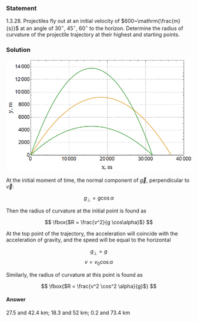 ###  Statement 

$1.3.28.$ Projectiles fly out at an initial velocity of $600~\mathrm{\frac{m}{s}}$ at an angle of $30^\circ$, $45^\circ$, $60^\circ$ to the horizon. Determine the radius of curvature of the projectile trajectory at their highest and starting points. 

### Solution

![ Graphs of $y(x)$ for three angles |788x474, 59%](../../img/1.3.28/graph.png)

At the initial moment of time, the normal component of $\vec{g}$, perpendicular to $\vec{v}$:

$$g_\perp = g \cos\alpha$$ 

Then the radius of curvature at the initial point is found as 

$$ \fbox{$R = \frac{v^2}{g \cos\alpha}$} $$ 

At the top point of the trajectory, the acceleration will coincide with the acceleration of gravity, and the speed will be equal to the horizontal

$$g_\perp = g$$ $$v = v_0 \cos\alpha$$ 

Similarly, the radius of curvature at this point is found as 

$$ \fbox{$R = \frac{v^2 \cos^2 \alpha}{g}$} $$ 

#### Answer

$27.5$ and $42.4\text{ km};$ $18.3$ and $52\text{ km};$ $0.2$ and $73.4\text{ km}$ 
